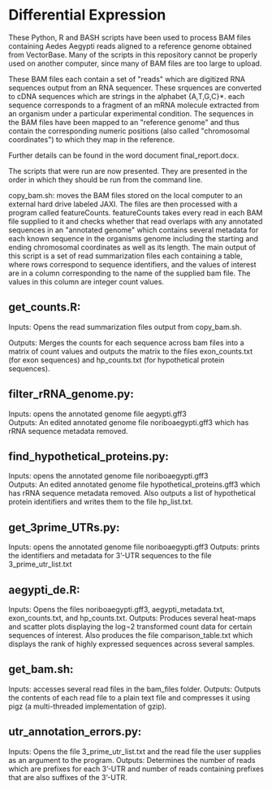 Differential Expression
=======================
These Python, R and BASH scripts have been used to process BAM files containing Aedes Aegypti reads aligned to a reference genome obtained from VectorBase. Many of the scripts in this repository cannot be properly used on another computer, since many of BAM files are too large to upload.

These BAM files each contain a set of "reads" which are digitized RNA sequences output from an RNA sequencer. These srquences are converted to cDNA sequences which are strings in the alphabet {A,T,G,C}*. each sequence corresponds to a fragment of an mRNA molecule extracted from an organism under a particular experimental condition. The sequences in the BAM files have been mapped to an "reference genome" and thus contain the corresponding numeric positions (also called "chromosomal coordinates") to which they map in the reference.

Further details can be found in the word document final_report.docx. 

The scripts that were run are now presented. They are presented in the order in which they should be run from the command line.

copy_bam.sh: moves the BAM files stored on the local computer to an external hard drive labeled JAXI. The files are then processed with a program called featureCounts. featureCounts takes every read in each BAM file supplied to it and checks whether that read overlaps with any annotated sequences in an "annotated genome" which contains several metadata for each known sequence in the organisms genome including the starting and ending chromosomal coordinates as well as its length.
The main output of this script is a set of read summarization files each containing a table, where rows correspond to sequence identifiers,
and the values of interest are in a column corresponding to the name of the supplied bam file. The values in this column are integer count values.

get_counts.R:
------------
Inputs: Opens the read summarization files output from copy_bam.sh.

Outputs: Merges the counts for each sequence across bam files into a matrix of count values and 
outputs the matrix to the files exon_counts.txt (for exon sequences) and hp_counts.txt (for hypothetical protein sequences).

filter_rRNA_genome.py:
----------------------
Inputs: opens the annotated genome file aegypti.gff3 				
Outputs: An edited annotated genome file noriboaegypti.gff3 which has rRNA sequence metadata removed. 

find_hypothetical_proteins.py:									
------------------------------
Inputs: opens the annotated genome file noriboaegypti.gff3 				
Outputs: An edited annotated genome file hypothetical_proteins.gff3 which has rRNA sequence metadata removed. Also outputs a list of hypothetical protein identifiers and writes them to the file hp_list.txt.

get_3prime_UTRs.py:											
-------------------
Inputs: opens the annotated genome file noriboaegypti.gff3
Outputs: prints the identifiers and metadata for 3’-UTR sequences to the file 3_prime_utr_list.txt

aegypti_de.R:												
-------------
Inputs: Opens the files noriboaegypti.gff3, aegypti_metadata.txt, exon_counts.txt, and hp_counts.txt.											Outputs: Produces several heat-maps and scatter plots displaying the log¬2 transformed count data for certain sequences of interest. Also produces the file comparison_table.txt which displays the rank of highly expressed sequences across several samples.

get_bam.sh:													
-----------
Inputs: accesses several read files in the bam_files folder. 					Outputs: Outputs the contents of each read file to a plain text file and compresses it using pigz (a multi-threaded implementation of gzip).

utr_annotation_errors.py: 											
-------------------------
Inputs: Opens the file 3_prime_utr_list.txt and the read file the user supplies as an argument to the program. 						Outputs: Determines the number of reads which are prefixes for each 3’-UTR and number of reads containing prefixes that are also suffixes of the 3’-UTR.
